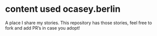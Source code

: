 # content used ocasey.berlin

A place I share my stories. This repository has those stories, feel free to fork and add PR’s in case you adopt!
